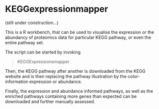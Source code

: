 # KEGGexpressionmapper

(still under construction...)

This is a R workbench, that can be used to visualise the expression or the abundancy
of proteomics data for particular KEGG pathway, or even the entire pathway set.

The script can be started by invoking
> KEGGExpressionsmapper

Then, the KEGG pathway after another is downloaded from the KEGG website and is then
replacing the pathway illustration by the color-information expression or abundance.

Finally, the expression and abundance informed pathways, as well as the enriched pathways containing
more genes than expected can be downloaded and further manually assessed.
